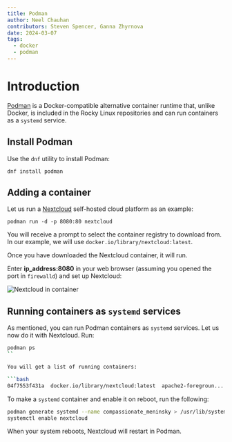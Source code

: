 ```yaml
---
title: Podman
author: Neel Chauhan
contributors: Steven Spencer, Ganna Zhyrnova
date: 2024-03-07
tags:
  - docker
  - podman
---
```


# Introduction

[Podman](https://podman.io/) is a Docker-compatible alternative container runtime that, unlike Docker, is included in the Rocky Linux repositories and can run containers as a `systemd` service.

## Install Podman

Use the `dnf` utility to install Podman:

```
dnf install podman
```

## Adding a container

Let us run a [Nextcloud](https://nextcloud.com/) self-hosted cloud platform as an example:

```
podman run -d -p 8080:80 nextcloud
```

You will receive a prompt to select the container registry to download from. In our example, we will use `docker.io/library/nextcloud:latest`.

Once you have downloaded the Nextcloud container, it will run.

Enter **ip_address:8080** in your web browser (assuming you opened the port in `firewalld`) and set up Nextcloud:

![Nextcloud in container](../images/podman_nextcloud.png)

## Running containers as `systemd` services

As mentioned, you can run Podman containers as `systemd` services. Let us now do it with Nextcloud. Run:

```bash
podman ps
``

You will get a list of running containers:

```bash
04f7553f431a  docker.io/library/nextcloud:latest  apache2-foregroun...  5 minutes ago  Up 5 minutes  0.0.0.0:8080->80/tcp  compassionate_meninsky
```

To make a `systemd` container and enable it on reboot, run the following:

```bash
podman generate systemd --name compassionate_meninsky > /usr/lib/systemd/system/nextcloud.service
systemctl enable nextcloud
```

When your system reboots, Nextcloud will restart in Podman.
